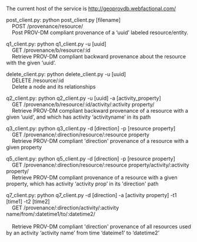 
The current host of the service is http://geoprovdb.webfactional.com/


post_client.py: python post_client.py [filename]
<br>&nbsp;&nbsp;&nbsp; POST /provenance/resource/
<br>&nbsp;&nbsp;&nbsp; Post PROV-DM compliant provenance of a ‘uuid’ labeled resource/entity.


q1_client.py: python q1_client.py -u [uuid]
<br>&nbsp;&nbsp;&nbsp; GET /provenance/b/resource/:id
<br>&nbsp;&nbsp;&nbsp; Retrieve PROV-DM compliant backward provenance about the resource with the given ‘uuid’.	


delete_client.py: python delete_client.py -u [uuid] 
<br>&nbsp;&nbsp;&nbsp; DELETE /resource/:id
<br>&nbsp;&nbsp;&nbsp;  Delete a node and its relationships


q2_client.py: python q2_client.py -u [uuid] -a [activity_property]
<br>&nbsp;&nbsp;&nbsp; GET /provenance/b/resource/:id/activity/:activity property/
<br>&nbsp;&nbsp;&nbsp; Retrieve PROV-DM compliant backward provenance  of a resource with a given ‘uuid’, and which has activity ‘activityname’ in its path  


q3_client.py: python q3_client.py -d [direction] -p [resource property]
<br>&nbsp;&nbsp;&nbsp; GET /provenance/:direction/resource/:resource property
<br>&nbsp;&nbsp;&nbsp; Retrieve PROV-DM compliant 'direction' provenance  of a resource with a given property


q5_client.py: python q5_client.py -d [direction] -p [resource property]
<br>&nbsp;&nbsp;&nbsp; GET /provenance/:direction/resource/:resource property/activity/:activity property/
<br>&nbsp;&nbsp;&nbsp; Retrieve PROV-DM compliant provenance  of a resource with a given property, which has activity ‘activity prop’ in its 'direction' path


q7_client.py: python q7_client.py -d [direction] -a [activity property] -t1 [time1] -t2 [time2]
<br>&nbsp;&nbsp;&nbsp; GET /provenance/:direction/activity/:activity name/from/:datetime1/to/:datetime2/	
<br>&nbsp;&nbsp;&nbsp; Retrieve PROV-DM compliant 'direction' provenance  of all resources used by an activity ‘activity name’ from time ‘dateime1’ to ‘datetime2’

